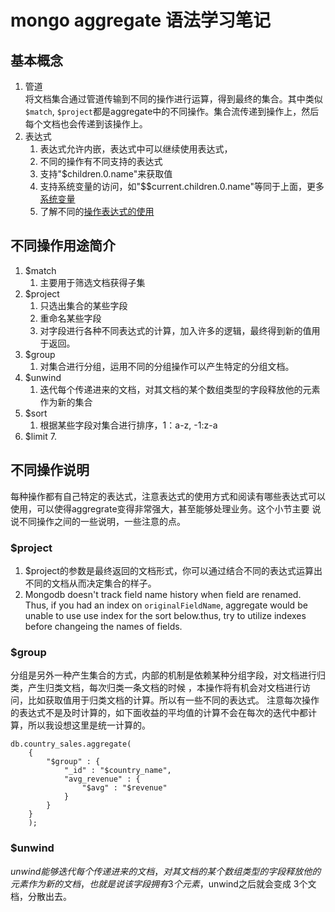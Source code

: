 # mongo aggregate 语法学习笔记

## 基本概念

1. 管道  
    将文档集合通过管道传输到不同的操作进行运算，得到最终的集合。其中类似`$match`, `$project`都是aggregate中的不同操作。集合流传递到操作上，然后每个文档也会传递到该操作上。
2. 表达式
    1. 表达式允许内嵌，表达式中可以继续使用表达式，
    2. 不同的操作有不同支持的表达式
    3. 支持"$children.0.name"来获取值
    4. 支持系统变量的访问，如"$$current.children.0.name"等同于上面，更多[系统变量](https://docs.mongodb.com/v3.0/reference/aggregation-variables/#variable.CURRENT)
    5. 了解不同的[操作表达式的使用](https://docs.mongodb.com/v3.0/meta/aggregation-quick-reference/#aggregation-expressions)

## 不同操作用途简介
1. $match
    1. 主要用于筛选文档获得子集
2. $project
    1. 只选出集合的某些字段
    2. 重命名某些字段
    3. 对字段进行各种不同表达式的计算，加入许多的逻辑，最终得到新的值用于返回。
3. $group
    1. 对集合进行分组，运用不同的分组操作可以产生特定的分组文档。
4. $unwind
    1. 迭代每个传递进来的文档，对其文档的某个数组类型的字段释放他的元素作为新的集合
5. $sort
    1. 根据某些字段对集合进行排序，1：a-z, -1:z-a
6. $limit
    7.


## 不同操作说明
每种操作都有自己特定的表达式，注意表达式的使用方式和阅读有哪些表达式可以使用，可以使得aggregrate变得非常强大，甚至能够处理业务。这个小节主要
说说不同操作之间的一些说明，一些注意的点。
### $project
1. $project的参数是最终返回的文档形式，你可以通过结合不同的表达式运算出不同的文档从而决定集合的样子。
2. Mongodb doesn't track field name history when field are renamed. Thus, if you had an index on `originalFieldName`, aggregate would be unable to use use index for the sort below.thus, try to utilize indexes before changeing the names of fields.

### $group
分组是另外一种产生集合的方式，内部的机制是依赖某种分组字段，对文档进行归类，产生归类文档，每次归类一条文档的时候
，本操作将有机会对文档进行访问，比如获取值用于归类文档的计算。所以有一些不同的表达式。
注意每次操作的表达式不是及时计算的，如下面收益的平均值的计算不会在每次的迭代中都计算，所以我设想这里是统一计算的。
```
db.country_sales.aggregate(
    {
        "$group" : {
            "_id" : "$country_name",
            "avg_revenue" : {
                "$avg" : "$revenue"
            }
        }
    }
    );
```

### $unwind
$unwind能够迭代每个传递进来的文档，对其文档的某个数组类型的字段释放他的元素作为新的文档，也就是说该字段拥有3个元素，$unwind之后就会变成
3个文档，分散出去。
